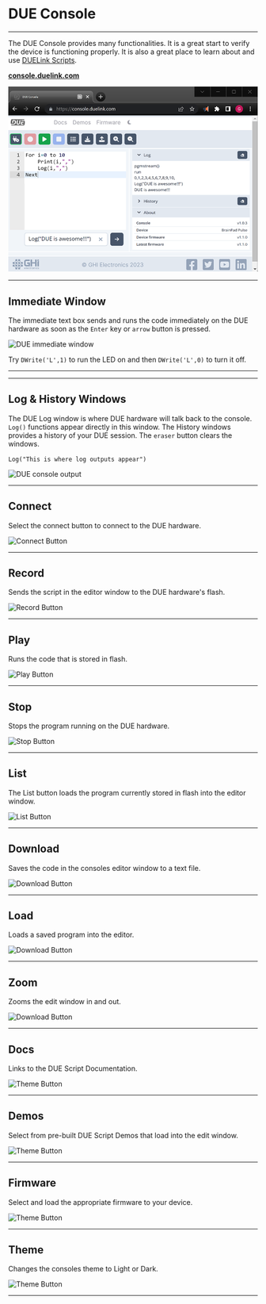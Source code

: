 # DUE Console

---

The DUE Console provides many functionalities. It is a great start to verify the device is functioning properly. It is also a great place to learn about and use [DUELink Scripts](script.md).

[**console.duelink.com**](https://console.duelink.com/)

![DUE Console](/images/due-console.png) 

---

## Immediate Window

The immediate text box sends and runs the code immediately on the DUE hardware as soon as the `Enter` key or `arrow` button is pressed. 

![DUE immediate window](/images/immediate-window.png) 

Try `DWrite('L',1)` to run the LED on and then `DWrite('L',0)` to turn it off.

---

---
## Log & History Windows

The DUE Log window is where DUE hardware will talk back to the console. `Log()` functions appear directly in this window.  The History windows provides a history of your DUE session. The `eraser` button clears the windows. 

```basic
Log("This is where log outputs appear")
```

![DUE console output](/images/console-output.png) 

---

## Connect

Select the connect button to connect to the DUE hardware.

![Connect Button](/images/due-connect.png) 

---

## Record

Sends the script in the editor window to the DUE hardware's flash. 

![Record Button](/images/due-record.png) 

---

## Play

Runs the code that is stored in flash. 

![Play Button](/images/due-play.png) 

---

## Stop

Stops the program running on the DUE hardware.

![Stop Button](/images/due-stop.png) 

---

## List

The List button loads the program currently stored in flash into the editor window. 

![List Button](/images/due-list.png) 

---

## Download

Saves the code in the consoles editor window to a text file. 

![Download Button](/images/due-save.png) 

---

## Load

Loads a saved program into the editor. 

![Download Button](/images/due-load.png) 

---

## Zoom

Zooms the edit window in and out. 

![Download Button](/images/due-zoom.png) 

---

## Docs

Links to the DUE Script Documentation.

![Theme Button](/images/due-docs.png) 

---

## Demos

Select from pre-built DUE Script Demos that load into the edit window.

![Theme Button](/images/due-demos.png) 

---

## Firmware

Select and load the appropriate firmware to your device.

![Theme Button](/images/due-firmware.png) 

---


## Theme

Changes the consoles theme to Light or Dark. 

![Theme Button](/images/due-theme.png) 

---